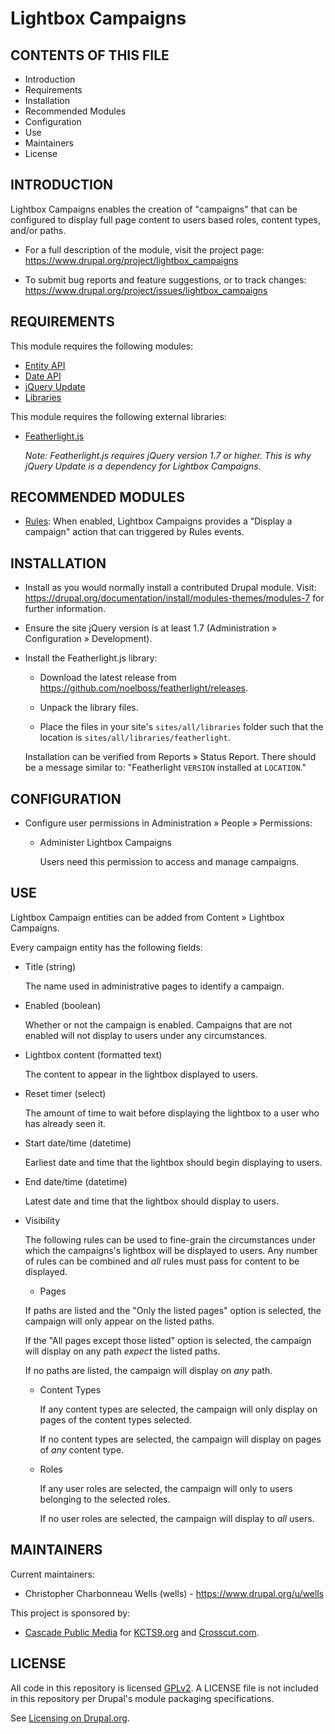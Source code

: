 Lightbox Campaigns
==================

CONTENTS OF THIS FILE
---------------------
   
 * Introduction
 * Requirements
 * Installation
 * Recommended Modules
 * Configuration
 * Use
 * Maintainers
 * License

INTRODUCTION
------------

Lightbox Campaigns enables the creation of "campaigns" that can be configured to
display full page content to users based roles, content types, and/or paths.

 * For a full description of the module, visit the project page:
   https://www.drupal.org/project/lightbox_campaigns
   
 * To submit bug reports and feature suggestions, or to track changes:
   https://www.drupal.org/project/issues/lightbox_campaigns

REQUIREMENTS
------------

This module requires the following modules:

 * [Entity API](https://drupal.org/project/entity)
 * [Date API](https://drupal.org/project/date)
 * [jQuery Update](https://drupal.org/project/jquery_update)
 * [Libraries](https://drupal.org/project/libraries)

This module requires the following external libraries:

 * [Featherlight.js](https://noelboss.github.io/featherlight/)
 
   *Note: Featherlight.js requires jQuery version 1.7 or higher. This is why
   jQuery Update is a dependency for Lightbox Campaigns.*

RECOMMENDED MODULES
-------------------

 * [Rules](https://www.drupal.org/project/rules):
   When enabled, Lightbox Campaigns provides a "Display a campaign" action
   that can triggered by Rules events.

INSTALLATION
------------

 * Install as you would normally install a contributed Drupal module. Visit:
   https://drupal.org/documentation/install/modules-themes/modules-7
   for further information.
   
 * Ensure the site jQuery version is at least 1.7 (Administration » 
   Configuration » Development).
   
 * Install the Featherlight.js library:
 
   - Download the latest release from 
     https://github.com/noelboss/featherlight/releases.
     
   - Unpack the library files.
   
   - Place the files in your site's `sites/all/libraries` folder such that the
     location is `sites/all/libraries/featherlight`.
     
   Installation can be verified from Reports » Status Report. There should be a 
   message similar to: "Featherlight `VERSION` installed at `LOCATION`."

CONFIGURATION
-------------

 * Configure user permissions in Administration » People » Permissions:
   
   - Administer Lightbox Campaigns
   
     Users need this permission to access and manage campaigns.

USE
---

Lightbox Campaign entities can be added from Content » Lightbox Campaigns.

Every campaign entity has the following fields:

 * Title (string)
 
   The name used in administrative pages to identify a campaign.
 
 * Enabled (boolean)
 
   Whether or not the campaign is enabled. Campaigns that are not enabled will 
   not display to users under any circumstances.
   
 * Lightbox content (formatted text)
 
   The content to appear in the lightbox displayed to users.
   
 * Reset timer (select)
 
   The amount of time to wait before displaying the lightbox to a user who has
   already seen it.
   
 * Start date/time (datetime)
 
   Earliest date and time that the lightbox should begin displaying to users.
   
 * End date/time (datetime)
 
   Latest date and time that the lightbox should display to users.
   
 * Visibility
 
   The following rules can be used to fine-grain the circumstances under which
   the campaigns's lightbox will be displayed to users. Any number of rules can
   be combined and *all* rules must pass for content to be displayed.
   
    - Pages
  
     If paths are listed and the "Only the listed pages" option is selected,
     the campaign will only appear on the listed paths.
    
     If the "All pages except those listed" option is selected, the campaign
     will display on any path *expect* the listed paths.
    
     If no paths are listed, the campaign will display on *any* path.
 
   - Content Types
   
     If any content types are selected, the campaign will only display on pages 
     of the content types selected.
     
     If no content types are selected, the campaign will display on pages of 
     *any* content type.
     
   - Roles
      
     If any user roles are selected, the campaign will only to users belonging
     to the selected roles.
     
     If no user roles are selected, the campaign will display to *all* users.
      
MAINTAINERS
-----------

Current maintainers:
 * Christopher Charbonneau Wells (wells) - https://www.drupal.org/u/wells

This project is sponsored by:
 * [Cascade Public Media](https://www.drupal.org/cascade-public-media) for 
 [KCTS9.org](https://kcts9.org/) and [Crosscut.com](https://crosscut.com/).
 
LICENSE
-------

All code in this repository is licensed 
[GPLv2](http://www.gnu.org/licenses/gpl-2.0.html). A LICENSE file is not 
included in this repository per Drupal's module packaging specifications.

See [Licensing on Drupal.org](https://www.drupal.org/about/licensing).
